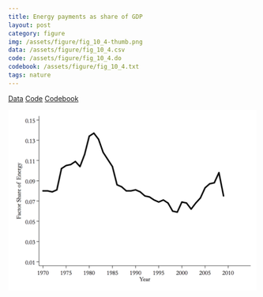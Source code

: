 ```yaml
---
title: Energy payments as share of GDP
layout: post
category: figure
img: /assets/figure/fig_10_4-thumb.png
data: /assets/figure/fig_10_4.csv
code: /assets/figure/fig_10_4.do
codebook: /assets/figure/fig_10_4.txt
tags: nature
---
```


[Data](/assets/figure/fig_10_4.csv) [Code](/assets/figure/fig_10_4.do) [Codebook](/assets/figure/fig_10_4.txt)

![Energy payments as share of GDP](/assets/figure/fig_10_4.png)
